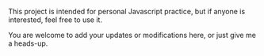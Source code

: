 This project is intended for personal Javascript practice, but if anyone is interested, feel free to use it.

You are welcome to add your updates or modifications here, or just give me a heads-up.
